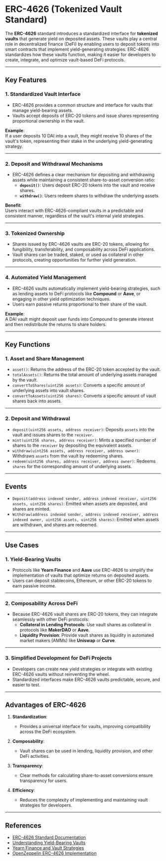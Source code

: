 # **ERC-4626 (Tokenized Vault Standard)**

The **ERC-4626** standard introduces a standardized interface for **tokenized vaults** that generate yield on deposited assets. These vaults play a central role in decentralized finance (DeFi) by enabling users to deposit tokens into smart contracts that implement yield-generating strategies. ERC-4626 standardizes how these vaults function, making it easier for developers to create, integrate, and optimize vault-based DeFi protocols.

---

## Key Features

### **1. Standardized Vault Interface**
- ERC-4626 provides a common structure and interface for vaults that manage yield-bearing assets.
- Vaults accept deposits of ERC-20 tokens and issue shares representing proportional ownership in the vault.

**Example**:  
If a user deposits 10 DAI into a vault, they might receive 10 shares of the vault's token, representing their stake in the underlying yield-generating strategy.

---

### **2. Deposit and Withdrawal Mechanisms**
- ERC-4626 defines a clear mechanism for depositing and withdrawing assets while maintaining a consistent share-to-asset conversion ratio:
   - **`deposit()`**: Users deposit ERC-20 tokens into the vault and receive shares.  
   - **`withdraw()`**: Users redeem shares to withdraw the underlying assets.

**Benefit**:  
Users interact with ERC-4626-compliant vaults in a predictable and consistent manner, regardless of the vault's internal yield strategies.

---

### **3. Tokenized Ownership**
- Shares issued by ERC-4626 vaults are ERC-20 tokens, allowing for fungibility, transferability, and composability across DeFi applications.
- Vault shares can be traded, staked, or used as collateral in other protocols, creating opportunities for further yield generation.

---

### **4. Automated Yield Management**
- ERC-4626 vaults automatically implement yield-bearing strategies, such as lending assets to DeFi protocols like **Compound** or **Aave**, or engaging in other yield optimization techniques.
- Users earn passive returns proportional to their share of the vault.

**Example**:  
A DAI vault might deposit user funds into Compound to generate interest and then redistribute the returns to share holders.

---

## Key Functions

### **1. Asset and Share Management**
- `asset()`: Returns the address of the ERC-20 token accepted by the vault.
- `totalAssets()`: Returns the total amount of underlying assets managed by the vault.
- `convertToShares(uint256 assets)`: Converts a specific amount of underlying assets into vault shares.
- `convertToAssets(uint256 shares)`: Converts a specific amount of vault shares back into assets.

---

### **2. Deposit and Withdrawal**
- `deposit(uint256 assets, address receiver)`: Deposits `assets` into the vault and issues shares to the `receiver`.
- `mint(uint256 shares, address receiver)`: Mints a specified number of shares to the `receiver` by depositing the equivalent assets.
- `withdraw(uint256 assets, address receiver, address owner)`: Withdraws `assets` from the vault by redeeming shares.
- `redeem(uint256 shares, address receiver, address owner)`: Redeems `shares` for the corresponding amount of underlying assets.

---

## Events

- `Deposit(address indexed sender, address indexed receiver, uint256 assets, uint256 shares)`: Emitted when assets are deposited, and shares are minted.
- `Withdraw(address indexed sender, address indexed receiver, address indexed owner, uint256 assets, uint256 shares)`: Emitted when assets are withdrawn, and shares are redeemed.

---

## Use Cases

### **1. Yield-Bearing Vaults**
- Protocols like **Yearn Finance** and **Aave** use ERC-4626 to simplify the implementation of vaults that optimize returns on deposited assets.
- Users can deposit stablecoins, Ethereum, or other ERC-20 tokens to earn passive income.

---

### **2. Composability Across DeFi**
- Because ERC-4626 vault shares are ERC-20 tokens, they can integrate seamlessly with other DeFi protocols:
   - **Collateral in Lending Protocols**: Use vault shares as collateral in protocols like **MakerDAO** or **Aave**.  
   - **Liquidity Provision**: Provide vault shares as liquidity in automated market makers (AMMs) like **Uniswap** or **Curve**.  

---

### **3. Simplified Development for DeFi Projects**
- Developers can create new yield strategies or integrate with existing ERC-4626 vaults without reinventing the wheel.
- Standardized interfaces make ERC-4626 vaults predictable, secure, and easier to test.

---

## Advantages of ERC-4626

1. **Standardization**:  
   - Provides a universal interface for vaults, improving compatibility across the DeFi ecosystem.  

2. **Composability**:  
   - Vault shares can be used in lending, liquidity provision, and other DeFi activities.  

3. **Transparency**:  
   - Clear methods for calculating share-to-asset conversions ensure transparency for users.  

4. **Efficiency**:  
   - Reduces the complexity of implementing and maintaining vault strategies for developers.

---

## References

- [ERC-4626 Standard Documentation](https://eips.ethereum.org/EIPS/eip-4626)  
- [Understanding Yield-Bearing Vaults](https://ethereum.org/en/developers/docs/standards/tokens/erc-4626/)  
- [Yearn Finance and Vault Strategies](https://yearn.finance/)  
- [OpenZeppelin ERC-4626 Implementation](https://docs.openzeppelin.com/contracts/4.x/api/token/erc4626)  
